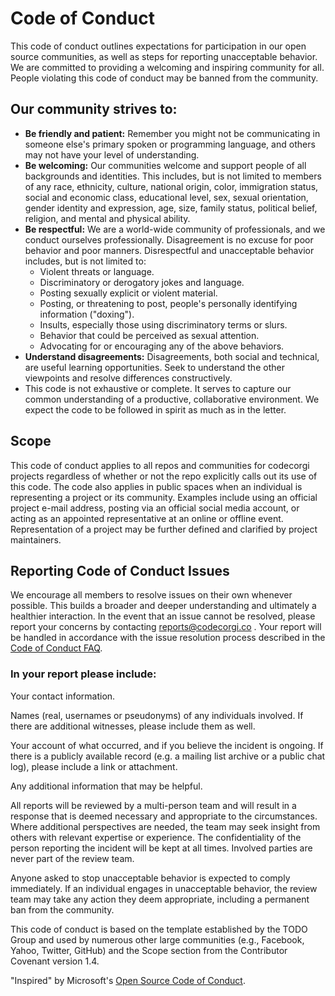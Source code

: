 # Code of Conduct

This code of conduct outlines expectations for participation in our open source communities, as well as steps for reporting unacceptable behavior. We are committed to providing a welcoming and inspiring community for all. People violating this code of conduct may be banned from the community.

## Our community strives to:

- **Be friendly and patient:** Remember you might not be communicating in someone else's primary spoken or programming language, and others may not have your level of understanding.
- **Be welcoming:** Our communities welcome and support people of all backgrounds and identities. This includes, but is not limited to members of any race, ethnicity, culture, national origin, color, immigration status, social and economic class, educational level, sex, sexual orientation, gender identity and expression, age, size, family status, political belief, religion, and mental and physical ability.
- **Be respectful:** We are a world-wide community of professionals, and we conduct ourselves professionally. Disagreement is no excuse for poor behavior and poor manners. Disrespectful and unacceptable behavior includes, but is not limited to:
    - Violent threats or language.
    - Discriminatory or derogatory jokes and language.
    - Posting sexually explicit or violent material.
    - Posting, or threatening to post, people's personally identifying information ("doxing").
    - Insults, especially those using discriminatory terms or slurs.
    - Behavior that could be perceived as sexual attention.
    - Advocating for or encouraging any of the above behaviors.
- **Understand disagreements:** Disagreements, both social and technical, are useful learning opportunities. Seek to understand the other viewpoints and resolve differences constructively.
- This code is not exhaustive or complete. It serves to capture our common understanding of a productive, collaborative environment. We expect the code to be followed in spirit as much as in the letter.

## Scope

This code of conduct applies to all repos and communities for codecorgi projects regardless of whether or not the repo explicitly calls out its use of this code. The code also applies in public spaces when an individual is representing a project or its community. Examples include using an official project e-mail address, posting via an official social media account, or acting as an appointed representative at an online or offline event. Representation of a project may be further defined and clarified by project maintainers.

## Reporting Code of Conduct Issues

We encourage all members to resolve issues on their own whenever possible. This builds a broader and deeper understanding and ultimately a healthier interaction. In the event that an issue cannot be resolved, please report your concerns by contacting reports@codecorgi.co . Your report will be handled in accordance with the issue resolution process described in the
[Code of Conduct FAQ](https://opensource.microsoft.com/codeofconduct/faq/).

### In your report please include:

Your contact information.

Names (real, usernames or pseudonyms) of any individuals involved. If there are additional witnesses, please include them as well.

Your account of what occurred, and if you believe the incident is ongoing. If there is a publicly available record (e.g. a mailing list archive or a public chat log), please include a link or attachment.

Any additional information that may be helpful.

All reports will be reviewed by a multi-person team and will result in a response that is deemed necessary and appropriate to the circumstances. Where additional perspectives are needed, the team may seek insight from others with relevant expertise or experience. The confidentiality of the person reporting the incident will be kept at all times. Involved parties are never part of the review team.

Anyone asked to stop unacceptable behavior is expected to comply immediately. If an individual engages in unacceptable behavior, the review team may take any action they deem appropriate, including a permanent ban from the community.

This code of conduct is based on the template established by the TODO Group and used by numerous other large communities (e.g., Facebook, Yahoo, Twitter, GitHub) and the Scope section from the Contributor Covenant version 1.4.

"Inspired" by Microsoft's [Open Source Code of Conduct](https://opensource.microsoft.com/codeofconduct/).
